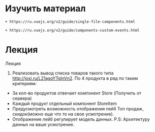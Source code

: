 ﻿# Изучить материал
    + https://ru.vuejs.org/v2/guide/single-file-components.html

    + https://ru.vuejs.org/v2/guide/components-custom-events.html


    
# Лекция
Лекция
1) Реализовать вывод списка товаров такого типа http://joxi.ru/L21agoYTglnVn2. По 4 продукта в ряд по таким критериям:
* За кол-во продуктов отвечает компонент Store (Получить от сервера)
* Каждый продукт отдельный компонент StoreItem
* Предусмотреть возможность отображения лейб Топ продаж, скидок(можно еще что то на свое усмотрение).
* Отображение лейб регулирует модель данных.
P.S: Архитектуру данных на ваше усмотрение.


